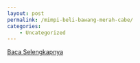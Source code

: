 ```yaml
---
layout: post
permalink: /mimpi-beli-bawang-merah-cabe/
categories:
    - Uncategorized
---
```


[Baca Selengkapnya](/05)